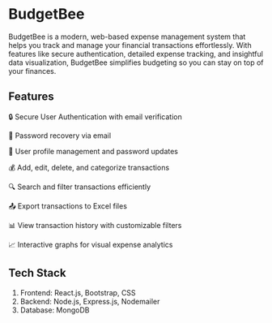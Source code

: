  # BudgetBee
 BudgetBee is a modern, web-based expense management system that helps you track and manage your financial transactions effortlessly. With features like secure authentication, detailed expense tracking, and insightful data visualization, BudgetBee simplifies budgeting so you can stay on top of your finances.

 ## Features

🔒 Secure User Authentication with email verification

📧 Password recovery via email

📝 User profile management and password updates

💰 Add, edit, delete, and categorize transactions

🔍 Search and filter transactions efficiently

📤 Export transactions to Excel files

📊 View transaction history with customizable filters

📈 Interactive graphs for visual expense analytics

## Tech Stack

1. Frontend: React.js, Bootstrap, CSS
2. Backend: Node.js, Express.js, Nodemailer
3. Database: MongoDB
